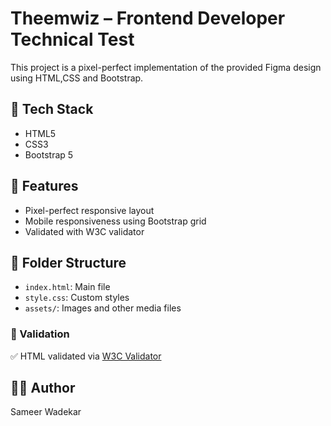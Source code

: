 # Theemwiz – Frontend Developer Technical Test

This project is a pixel-perfect implementation of the provided Figma design using HTML,CSS and Bootstrap.

## 🔧 Tech Stack
- HTML5
- CSS3
- Bootstrap 5

## 📱 Features
- Pixel-perfect responsive layout
- Mobile responsiveness using Bootstrap grid
- Validated with W3C validator

## 📁 Folder Structure
- `index.html`: Main file
- `style.css`: Custom styles
- `assets/`: Images and other media files

### 🧪 Validation
✅ HTML validated via [W3C Validator](https://validator.w3.org)

## 🧑‍💻 Author
Sameer Wadekar
